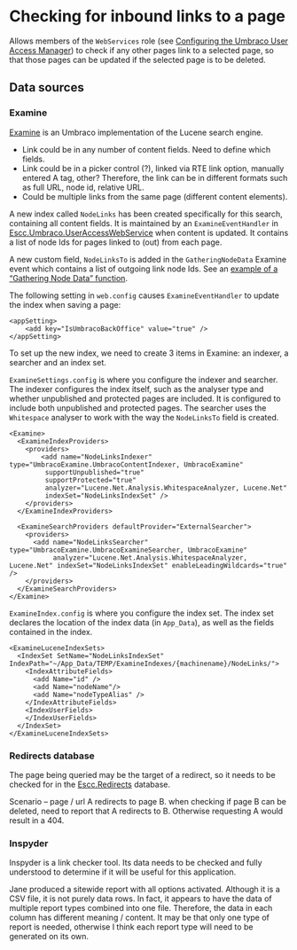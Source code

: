 # Checking for inbound links to a page

Allows members of the `WebServices` role (see [Configuring the Umbraco User Access Manager](Configuration.md)) to check if any other pages link to a selected page, so that those pages can be updated if the selected page is to be deleted.

## Data sources

### Examine

[Examine](https://our.umbraco.org/documentation/Reference/Searching/Examine/) is an Umbraco implementation of the Lucene search engine.

*	Link could be in any number of content fields. Need to define which fields.
*	Link could be in a picker control (?), linked via RTE link option, manually entered A tag, other? Therefore, the link can be in different formats such as full URL, node id, relative URL.
*	Could be multiple links from the same page (different content elements).


A new index called `NodeLinks` has been created specifically for this search, containing all content fields. It is maintained by an `ExamineEventHandler` in [Escc.Umbraco.UserAccessWebService](https://github.com/east-sussex-county-council/Escc.Umbraco.UserAccessWebService/) when content is updated. It contains a list of node Ids for pages linked to (out) from each page. 

A new custom field, `NodeLinksTo` is added in the `GatheringNodeData` Examine event which contains a list of outgoing link node Ids. See an [example of a “Gathering Node Data” function](http://thecogworks.co.uk/blog/posts/2012/november/examiness-hints-and-tips-from-the-trenches-part-2/).

The following setting in `web.config` causes `ExamineEventHandler` to update the index when saving a page:

	<appSetting>
		<add key="IsUmbracoBackOffice" value="true" />
	</appSetting>

To set up the new index, we need to create 3 items in Examine: an indexer, a searcher and an index set.

`ExamineSettings.config` is where you configure the indexer and searcher. The indexer configures the index itself, such as the analyser type and whether unpublished and protected pages are included. It is configured to include both unpublished and protected pages. The searcher uses the `Whitespace` analyser to work with the way the `NodeLinksTo` field is created.

	<Examine>
	  <ExamineIndexProviders>
	    <providers>
            <add name="NodeLinksIndexer" type="UmbracoExamine.UmbracoContentIndexer, UmbracoExamine"
	         supportUnpublished="true"
	         supportProtected="true"
	         analyzer="Lucene.Net.Analysis.WhitespaceAnalyzer, Lucene.Net"
	         indexSet="NodeLinksIndexSet" />
	    </providers>
	  </ExamineIndexProviders>
	
	  <ExamineSearchProviders defaultProvider="ExternalSearcher">
	    <providers>
	      <add name="NodeLinksSearcher" type="UmbracoExamine.UmbracoExamineSearcher, UmbracoExamine"
	           analyzer="Lucene.Net.Analysis.WhitespaceAnalyzer, Lucene.Net" indexSet="NodeLinksIndexSet" enableLeadingWildcards="true" />
	    </providers>
	  </ExamineSearchProviders>
	</Examine>

`ExamineIndex.config` is where you configure the index set. The index set declares the location of the index data (in `App_Data`), as well as the fields contained in the index.

	<ExamineLuceneIndexSets>
	  <IndexSet SetName="NodeLinksIndexSet" IndexPath="~/App_Data/TEMP/ExamineIndexes/{machinename}/NodeLinks/">
	    <IndexAttributeFields>
	      <add Name="id" />
	      <add Name="nodeName"/>
	      <add Name="nodeTypeAlias" />
	    </IndexAttributeFields>
	    <IndexUserFields>
	    </IndexUserFields>
	  </IndexSet>
	</ExamineLuceneIndexSets>

### Redirects database

The page being queried may be the target of a redirect, so it needs to be checked for in the [Escc.Redirects](https://github.com/east-sussex-county-council/Escc.Redirects) database.

Scenario – page / url A redirects to page B. when checking if page B can be deleted, need to report that A redirects to B. Otherwise requesting A would result in a 404.

### Inspyder

Inspyder is a link checker tool. Its data needs to be checked and fully understood to determine if it will be useful for this application.

Jane produced a sitewide report with all options activated. Although it is a CSV file, it is not purely data rows. In fact, it appears to have the data of multiple report types combined into one file. Therefore, the data in each column has different meaning / content. It may be that only one type of report is needed, otherwise I think each report type will need to be generated on its own.
